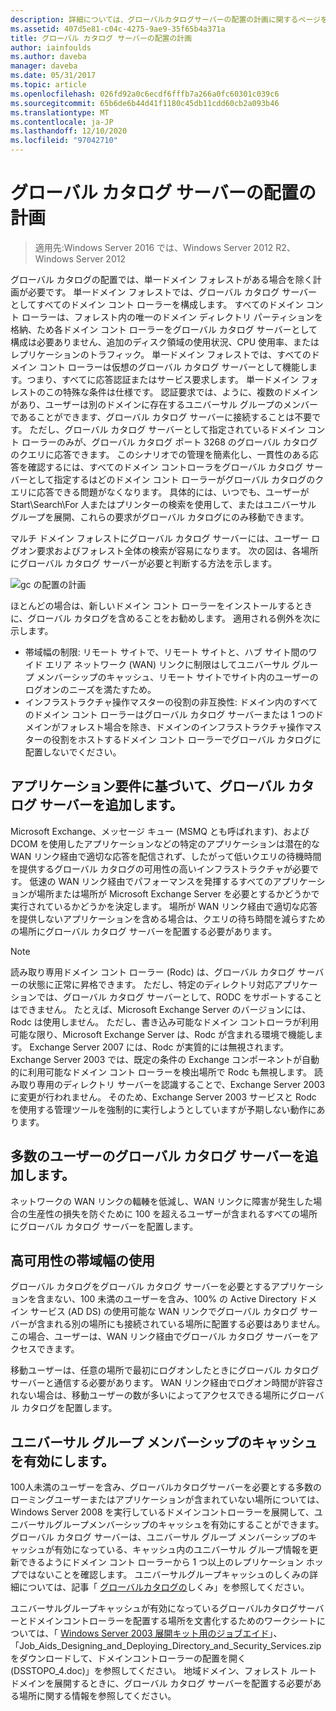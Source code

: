 ```yaml
---
description: 詳細については、グローバルカタログサーバーの配置の計画に関するページを参照してください。
ms.assetid: 407d5e81-c04c-4275-9ae9-35f65b4a371a
title: グローバル カタログ サーバーの配置の計画
author: iainfoulds
ms.author: daveba
manager: daveba
ms.date: 05/31/2017
ms.topic: article
ms.openlocfilehash: 026fd92a0c6ecdf6fffb7a266a0fc60301c039c6
ms.sourcegitcommit: 65b6de6b44d41f1180c45db11cdd60cb2a093b46
ms.translationtype: MT
ms.contentlocale: ja-JP
ms.lasthandoff: 12/10/2020
ms.locfileid: "97042710"
---
```

# <a name="planning-global-catalog-server-placement"></a>グローバル カタログ サーバーの配置の計画

> 適用先:Windows Server 2016 では、Windows Server 2012 R2、Windows Server 2012

グローバル カタログの配置では、単一ドメイン フォレストがある場合を除く計画が必要です。 単一ドメイン フォレストでは、グローバル カタログ サーバーとしてすべてのドメイン コント ローラーを構成します。 すべてのドメイン コント ローラーは、フォレスト内の唯一のドメイン ディレクトリ パーティションを格納、ため各ドメイン コント ローラーをグローバル カタログ サーバーとして構成は必要ありません、追加のディスク領域の使用状況、CPU 使用率、またはレプリケーションのトラフィック。 単一ドメイン フォレストでは、すべてのドメイン コント ローラーは仮想のグローバル カタログ サーバーとして機能します。つまり、すべてに応答認証またはサービス要求します。 単一ドメイン フォレストのこの特殊な条件は仕様です。 認証要求では、ように、複数のドメインがあり、ユーザーは別のドメインに存在するユニバーサル グループのメンバーであることができます、グローバル カタログ サーバーに接続することは不要です。 ただし、グローバル カタログ サーバーとして指定されているドメイン コント ローラーのみが、グローバル カタログ ポート 3268 のグローバル カタログのクエリに応答できます。 このシナリオでの管理を簡素化し、一貫性のある応答を確認するには、すべてのドメイン コントローラをグローバル カタログ サーバーとして指定するはどのドメイン コント ローラーがグローバル カタログのクエリに応答できる問題がなくなります。 具体的には、いつでも、ユーザーが Start\Search\For 人またはプリンターの検索を使用して、またはユニバーサル グループを展開、これらの要求がグローバル カタログにのみ移動できます。

マルチ ドメイン フォレストにグローバル カタログ サーバーには、ユーザー ログオン要求およびフォレスト全体の検索が容易になります。 次の図は、各場所にグローバル カタログ サーバーが必要と判断する方法を示します。

![gc の配置の計画](media/Planning-Global-Catalog-Server-Placement/8fc4777c-47b6-4ee7-b8ad-a04e7c5ee67f.gif)

ほとんどの場合は、新しいドメイン コント ローラーをインストールするときに、グローバル カタログを含めることをお勧めします。 適用される例外を次に示します。

- 帯域幅の制限: リモート サイトで、リモート サイトと、ハブ サイト間のワイド エリア ネットワーク (WAN) リンクに制限はしてユニバーサル グループ メンバーシップのキャッシュ、リモート サイトでサイト内のユーザーのログオンのニーズを満たすため。
- インフラストラクチャ操作マスターの役割の非互換性: ドメイン内のすべてのドメイン コント ローラーはグローバル カタログ サーバーまたは 1 つのドメインがフォレスト場合を除き、ドメインのインフラストラクチャ操作マスターの役割をホストするドメイン コント ローラーでグローバル カタログに配置しないでください。

## <a name="adding-global-catalog-servers-based-on-application-requirements"></a>アプリケーション要件に基づいて、グローバル カタログ サーバーを追加します。

Microsoft Exchange、メッセージ キュー (MSMQ とも呼ばれます)、および DCOM を使用したアプリケーションなどの特定のアプリケーションは潜在的な WAN リンク経由で適切な応答を配信されず、したがって低いクエリの待機時間を提供するグローバル カタログの可用性の高いインフラストラクチャが必要です。 低速の WAN リンク経由でパフォーマンスを発揮するすべてのアプリケーションが場所または場所が Microsoft Exchange Server を必要とするかどうかで実行されているかどうかを決定します。 場所が WAN リンク経由で適切な応答を提供しないアプリケーションを含める場合は、クエリの待ち時間を減らすための場所にグローバル カタログ サーバーを配置する必要があります。

> [!NOTE]
> 読み取り専用ドメイン コント ローラー (Rodc) は、グローバル カタログ サーバーの状態に正常に昇格できます。 ただし、特定のディレクトリ対応アプリケーションでは、グローバル カタログ サーバーとして、RODC をサポートすることはできません。 たとえば、Microsoft Exchange Server のバージョンには、Rodc は使用しません。 ただし、書き込み可能なドメイン コントローラが利用可能な限り、Microsoft Exchange Server は、Rodc が含まれる環境で機能します。 Exchange Server 2007 には、Rodc が実質的には無視されます。 Exchange Server 2003 では、既定の条件の Exchange コンポーネントが自動的に利用可能なドメイン コント ローラーを検出場所で Rodc も無視します。 読み取り専用のディレクトリ サーバーを認識することで、Exchange Server 2003 に変更が行われません。 そのため、Exchange Server 2003 サービスと Rodc を使用する管理ツールを強制的に実行しようとしていますが予期しない動作にあります。

## <a name="adding-global-catalog-servers-for-a-large-number-of-users"></a>多数のユーザーのグローバル カタログ サーバーを追加します。

ネットワークの WAN リンクの輻輳を低減し、WAN リンクに障害が発生した場合の生産性の損失を防ぐために 100 を超えるユーザーが含まれるすべての場所にグローバル カタログ サーバーを配置します。

## <a name="using-highly-available-bandwidth"></a>高可用性の帯域幅の使用

グローバル カタログをグローバル カタログ サーバーを必要とするアプリケーションを含まない、100 未満のユーザーを含み、100% の Active Directory ドメイン サービス (AD DS) の使用可能な WAN リンクでグローバル カタログ サーバーが含まれる別の場所にも接続されている場所に配置する必要はありません。 この場合、ユーザーは、WAN リンク経由でグローバル カタログ サーバーをアクセスできます。

移動ユーザーは、任意の場所で最初にログオンしたときにグローバル カタログ サーバーと通信する必要があります。 WAN リンク経由でログオン時間が許容されない場合は、移動ユーザーの数が多いによってアクセスできる場所にグローバル カタログを配置します。

## <a name="enabling-universal-group-membership-caching"></a>ユニバーサル グループ メンバーシップのキャッシュを有効にします。

100人未満のユーザーを含み、グローバルカタログサーバーを必要とする多数のローミングユーザーまたはアプリケーションが含まれていない場所については、Windows Server 2008 を実行しているドメインコントローラーを展開して、ユニバーサルグループメンバーシップのキャッシュを有効にすることができます。 グローバル カタログ サーバーは、ユニバーサル グループ メンバーシップのキャッシュが有効になっている、キャッシュ内のユニバーサル グループ情報を更新できるようにドメイン コント ローラーから 1 つ以上のレプリケーション ホップではないことを確認します。 ユニバーサルグループキャッシュのしくみの詳細については、記事「 [グローバルカタログの](/previous-versions/windows/it-pro/windows-server-2003/cc737410(v=ws.10))しくみ」を参照してください。

ユニバーサルグループキャッシュが有効になっているグローバルカタログサーバーとドメインコントローラーを配置する場所を文書化するためのワークシートについては、「 [Windows Server 2003 展開キット用のジョブエイド](https://microsoft.com/download/details.aspx?id=9608)」、「Job_Aids_Designing_and_Deploying_Directory_and_Security_Services.zip をダウンロードして、ドメインコントローラーの配置を開く (DSSTOPO_4.doc)」を参照してください。 地域ドメイン、フォレスト ルート ドメインを展開するときに、グローバル カタログ サーバーを配置する必要がある場所に関する情報を参照してください。
